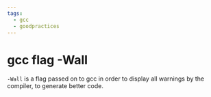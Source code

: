 ```yaml
---
tags: 
  - gcc
  - goodpractices 
---
```

# gcc flag -Wall
`-Wall` is a flag passed on to gcc in order to display all warnings by the compiler, to generate better code.


